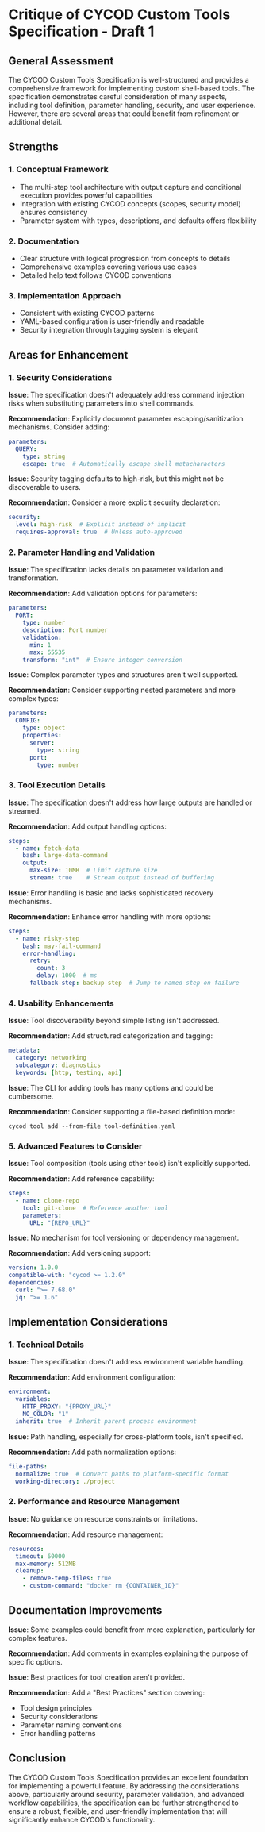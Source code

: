 # Critique of CYCOD Custom Tools Specification - Draft 1

## General Assessment

The CYCOD Custom Tools Specification is well-structured and provides a comprehensive framework for implementing custom shell-based tools. The specification demonstrates careful consideration of many aspects, including tool definition, parameter handling, security, and user experience. However, there are several areas that could benefit from refinement or additional detail.

## Strengths

### 1. Conceptual Framework
- The multi-step tool architecture with output capture and conditional execution provides powerful capabilities
- Integration with existing CYCOD concepts (scopes, security model) ensures consistency
- Parameter system with types, descriptions, and defaults offers flexibility

### 2. Documentation
- Clear structure with logical progression from concepts to details
- Comprehensive examples covering various use cases
- Detailed help text follows CYCOD conventions

### 3. Implementation Approach
- Consistent with existing CYCOD patterns
- YAML-based configuration is user-friendly and readable
- Security integration through tagging system is elegant

## Areas for Enhancement

### 1. Security Considerations

**Issue**: The specification doesn't adequately address command injection risks when substituting parameters into shell commands.

**Recommendation**: Explicitly document parameter escaping/sanitization mechanisms. Consider adding:
```yaml
parameters:
  QUERY:
    type: string
    escape: true  # Automatically escape shell metacharacters
```

**Issue**: Security tagging defaults to high-risk, but this might not be discoverable to users.

**Recommendation**: Consider a more explicit security declaration:
```yaml
security:
  level: high-risk  # Explicit instead of implicit
  requires-approval: true  # Unless auto-approved
```

### 2. Parameter Handling and Validation

**Issue**: The specification lacks details on parameter validation and transformation.

**Recommendation**: Add validation options for parameters:
```yaml
parameters:
  PORT:
    type: number
    description: Port number
    validation:
      min: 1
      max: 65535
    transform: "int"  # Ensure integer conversion
```

**Issue**: Complex parameter types and structures aren't well supported.

**Recommendation**: Consider supporting nested parameters and more complex types:
```yaml
parameters:
  CONFIG:
    type: object
    properties:
      server:
        type: string
      port:
        type: number
```

### 3. Tool Execution Details

**Issue**: The specification doesn't address how large outputs are handled or streamed.

**Recommendation**: Add output handling options:
```yaml
steps:
  - name: fetch-data
    bash: large-data-command
    output:
      max-size: 10MB  # Limit capture size
      stream: true    # Stream output instead of buffering
```

**Issue**: Error handling is basic and lacks sophisticated recovery mechanisms.

**Recommendation**: Enhance error handling with more options:
```yaml
steps:
  - name: risky-step
    bash: may-fail-command
    error-handling:
      retry:
        count: 3
        delay: 1000  # ms
      fallback-step: backup-step  # Jump to named step on failure
```

### 4. Usability Enhancements

**Issue**: Tool discoverability beyond simple listing isn't addressed.

**Recommendation**: Add structured categorization and tagging:
```yaml
metadata:
  category: networking
  subcategory: diagnostics
  keywords: [http, testing, api]
```

**Issue**: The CLI for adding tools has many options and could be cumbersome.

**Recommendation**: Consider supporting a file-based definition mode:
```
cycod tool add --from-file tool-definition.yaml
```

### 5. Advanced Features to Consider

**Issue**: Tool composition (tools using other tools) isn't explicitly supported.

**Recommendation**: Add reference capability:
```yaml
steps:
  - name: clone-repo
    tool: git-clone  # Reference another tool
    parameters:
      URL: "{REPO_URL}"
```

**Issue**: No mechanism for tool versioning or dependency management.

**Recommendation**: Add versioning support:
```yaml
version: 1.0.0
compatible-with: "cycod >= 1.2.0"
dependencies:
  curl: ">= 7.68.0"
  jq: ">= 1.6"
```

## Implementation Considerations

### 1. Technical Details

**Issue**: The specification doesn't address environment variable handling.

**Recommendation**: Add environment configuration:
```yaml
environment:
  variables:
    HTTP_PROXY: "{PROXY_URL}"
    NO_COLOR: "1"
  inherit: true  # Inherit parent process environment
```

**Issue**: Path handling, especially for cross-platform tools, isn't specified.

**Recommendation**: Add path normalization options:
```yaml
file-paths:
  normalize: true  # Convert paths to platform-specific format
  working-directory: ./project
```

### 2. Performance and Resource Management

**Issue**: No guidance on resource constraints or limitations.

**Recommendation**: Add resource management:
```yaml
resources:
  timeout: 60000
  max-memory: 512MB
  cleanup:
    - remove-temp-files: true
    - custom-command: "docker rm {CONTAINER_ID}"
```

## Documentation Improvements

**Issue**: Some examples could benefit from more explanation, particularly for complex features.

**Recommendation**: Add comments in examples explaining the purpose of specific options.

**Issue**: Best practices for tool creation aren't provided.

**Recommendation**: Add a "Best Practices" section covering:
- Tool design principles
- Security considerations
- Parameter naming conventions
- Error handling patterns

## Conclusion

The CYCOD Custom Tools Specification provides an excellent foundation for implementing a powerful feature. By addressing the considerations above, particularly around security, parameter validation, and advanced workflow capabilities, the specification can be further strengthened to ensure a robust, flexible, and user-friendly implementation that will significantly enhance CYCOD's functionality.